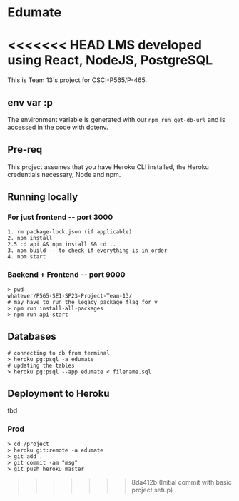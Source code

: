 # Edumate
<<<<<<< HEAD
LMS developed using React, NodeJS, PostgreSQL
=======

This is Team 13's project for CSCI-P565/P-465.

## env var :p
The environment variable is generated with our `npm run get-db-url` and is accessed in the code with dotenv.

## Pre-req
This project assumes that you have Heroku CLI installed, the Heroku credentials necessary, Node and npm.

## Running locally
### For just frontend -- port 3000

```
1. rm package-lock.json (if applicable)
2. npm install
2.5 cd api && npm install && cd .. 
3. npm build -- to check if everything is in order
4. npm start
```
### Backend + Frontend -- port 9000
```
> pwd
whatever/P565-SE1-SP23-Project-Team-13/
# may have to run the legacy package flag for v
> npm run install-all-packages
> npm run api-start
```

## Databases

```
# connecting to db from terminal
> heroku pg:psql -a edumate
# updating the tables
> heroku pg:psql --app edumate < filename.sql
```

## Deployment to Heroku
tbd

### Prod

```
> cd /project
> heroku git:remote -a edumate
> git add .
> git commit -am "msg"
> git push heroku master
```
>>>>>>> 8da412b (Initial commit with basic project setup)
